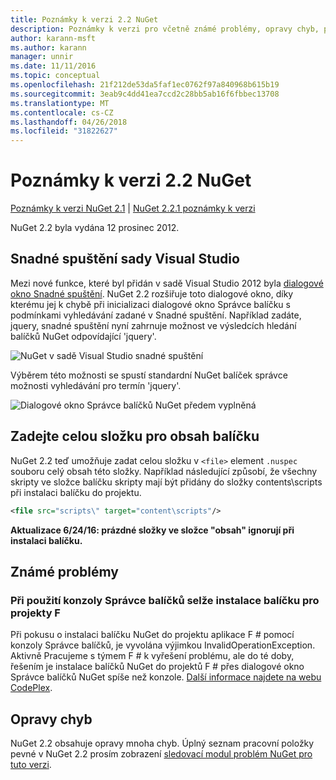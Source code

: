 ```yaml
---
title: Poznámky k verzi 2.2 NuGet
description: Poznámky k verzi pro včetně známé problémy, opravy chyb, přidaných funkcí a chcete 2.2 NuGet.
author: karann-msft
ms.author: karann
manager: unnir
ms.date: 11/11/2016
ms.topic: conceptual
ms.openlocfilehash: 21f212de53da5faf1ec0762f97a840968b615b19
ms.sourcegitcommit: 3eab9c4dd41ea7ccd2c28bb5ab16f6fbbec13708
ms.translationtype: MT
ms.contentlocale: cs-CZ
ms.lasthandoff: 04/26/2018
ms.locfileid: "31822627"
---
```

# <a name="nuget-22-release-notes"></a>Poznámky k verzi 2.2 NuGet

[Poznámky k verzi NuGet 2.1](../release-notes/nuget-2.1.md) | [NuGet 2.2.1 poznámky k verzi](../release-notes/nuget-2.2.1.md)

NuGet 2.2 byla vydána 12 prosinec 2012.

## <a name="visual-studio-quick-launch"></a>Snadné spuštění sady Visual Studio
Mezi nové funkce, které byl přidán v sadě Visual Studio 2012 byla [dialogové okno Snadné spuštění](/visualstudio/ide/reference/quick-launch-environment-options-dialog-box). NuGet 2.2 rozšiřuje toto dialogové okno, díky kterému jej k chybě při inicializaci dialogové okno Správce balíčku s podmínkami vyhledávání zadané v Snadné spuštění. Například zadáte, jquery, snadné spuštění nyní zahrnuje možnost ve výsledcích hledání balíčků NuGet odpovídající 'jquery'.

![NuGet v sadě Visual Studio snadné spuštění](./media/quick-launch.png)

Výběrem této možnosti se spustí standardní NuGet balíček správce možnosti vyhledávání pro termín 'jquery'.

![Dialogové okno Správce balíčků NuGet předem vyplněná](./media/pkg-mgr-search-from-quick-launch.png)

## <a name="specify-entire-folder-for-package-contents"></a>Zadejte celou složku pro obsah balíčku
NuGet 2.2 teď umožňuje zadat celou složku v `<file>` element `.nuspec` souboru celý obsah této složky. Například následující způsobí, že všechny skripty ve složce balíčku skripty mají být přidány do složky contents\scripts při instalaci balíčku do projektu.

```xml
<file src="scripts\" target="content\scripts"/>
```

**Aktualizace 6/24/16: prázdné složky ve složce "obsah" ignorují při instalaci balíčku.**

## <a name="known-issues"></a>Známé problémy

### <a name="package-installation-fails-for-f-projects-when-using-the-package-manager-console"></a>Při použití konzoly Správce balíčků selže instalace balíčku pro projekty F #
Při pokusu o instalaci balíčku NuGet do projektu aplikace F # pomocí konzoly Správce balíčků, je vyvolána výjimkou InvalidOperationException. Aktivně Pracujeme s týmem F # k vyřešení problému, ale do té doby, řešením je instalace balíčků NuGet do projektů F # přes dialogové okno Správce balíčků NuGet spíše než konzole. [Další informace najdete na webu CodePlex](http://nuget.codeplex.com/workitem/2873).


## <a name="bug-fixes"></a>Opravy chyb
NuGet 2.2 obsahuje opravy mnoha chyb. Úplný seznam pracovní položky pevné v NuGet 2.2 prosím zobrazení [sledovací modul problém NuGet pro tuto verzi](http://nuget.codeplex.com/workitem/list/advanced?keyword=&status=Closed&type=All&priority=All&release=NuGet%202.2&assignedTo=All&component=All&sortField=LastUpdatedDate&sortDirection=Descending&page=0).
